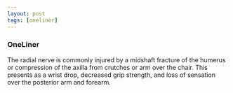 ```yaml
---
layout: post
tags: [oneliner]
---
```



### OneLiner

The radial nerve is commonly injured by a midshaft fracture of the humerus or compression of the axilla from crutches or arm over the chair. This presents as a wrist drop, decreased grip strength, and loss of sensation over the posterior arm and forearm.
